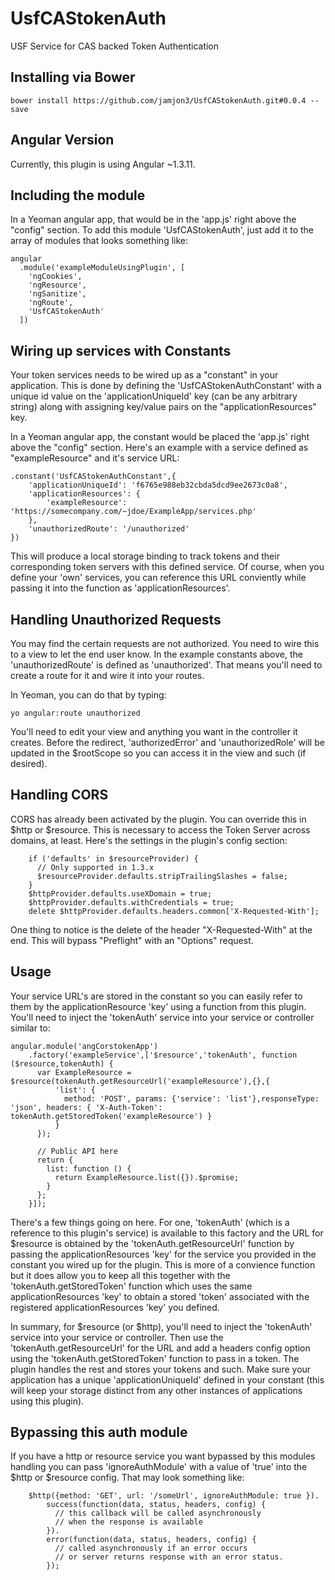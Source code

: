 UsfCAStokenAuth
===============

USF Service for CAS backed Token Authentication

## Installing via Bower
```
bower install https://github.com/jamjon3/UsfCAStokenAuth.git#0.0.4 --save
```
## Angular Version

Currently, this plugin is using Angular ~1.3.11.

## Including the module

In a Yeoman angular app, that would be in the 'app.js' right above the "config" section.
To add this module 'UsfCAStokenAuth', just add it to the array of modules that looks something like:

```
angular
  .module('exampleModuleUsingPlugin', [
    'ngCookies',
    'ngResource',
    'ngSanitize',
    'ngRoute',
    'UsfCAStokenAuth'
  ])
```
## Wiring up services with Constants

Your token services needs to be wired up as a "constant" in your application. This is
done by defining the 'UsfCAStokenAuthConstant' with a unique id value on the 'applicationUniqueId' key
(can be any arbitrary string) along with assigning key/value pairs on the "applicationResources" key. 

In a Yeoman angular app, the constant would be placed the 'app.js' right above the "config" section. Here's
an example with a service defined as "exampleResource" and it's service URL:

```
.constant('UsfCAStokenAuthConstant',{
    'applicationUniqueId': 'f6765e988eb32cbda5dcd9ee2673c0a8',
    'applicationResources': {
        'exampleResource': 'https://somecompany.com/~jdoe/ExampleApp/services.php'
    },
    'unauthorizedRoute': '/unauthorized'
})
```

This will produce a local storage binding to track tokens and their corresponding token servers with
this defined service. Of course, when you define your 'own' services, you can reference this URL conviently
while passing it into the function as 'applicationResources'.

## Handling Unauthorized Requests

You may find the certain requests are not authorized. You need to wire this to a view to let the end user know.
In the example constants above, the 'unauthorizedRoute' is defined as 'unauthorized'. That means you'll need
to create a route for it and wire it into your routes.

In Yeoman, you can do that by typing:

```
yo angular:route unauthorized
```

You'll need to edit your view and anything you want in the controller it creates. Before the redirect,
'authorizedError' and 'unauthorizedRole' will be updated in the $rootScope so you can access it
in the view and such (if desired).

## Handling CORS

CORS has already been activated by the plugin. You can override this in $http or $resource. This is necessary
to access the Token Server across domains, at least. Here's the settings in the plugin's config section:

```
    if ('defaults' in $resourceProvider) {
      // Only supported in 1.3.x
      $resourceProvider.defaults.stripTrailingSlashes = false;
    }
    $httpProvider.defaults.useXDomain = true;
    $httpProvider.defaults.withCredentials = true;
    delete $httpProvider.defaults.headers.common['X-Requested-With'];
```

One thing to notice is the delete of the header "X-Requested-With" at the end. This will bypass "Preflight"
with an "Options" request.

## Usage

Your service URL's are stored in the constant so you can easily refer to them by the applicationResource 'key'
using a function from this plugin. You'll need to inject the 'tokenAuth' service into your service or controller
similar to:

```
angular.module('angCorstokenApp')
    .factory('exampleService',['$resource','tokenAuth', function ($resource,tokenAuth) {      
      var ExampleResource = $resource(tokenAuth.getResourceUrl('exampleResource'),{},{
          'list': {
            method: 'POST', params: {'service': 'list'},responseType: 'json', headers: { 'X-Auth-Token': tokenAuth.getStoredToken('exampleResource') }
          }
      });
  
      // Public API here
      return {
        list: function () {
          return ExampleResource.list({}).$promise;
        }
      };
    }]); 
```

There's a few things going on here. For one, 'tokenAuth' (which is a reference to this plugin's service) is available to this factory and the URL for $resource is
obtained by the 'tokenAuth.getResourceUrl' function by passing the applicationResources 'key' for the service you provided in the constant you wired up for the plugin.
This is more of a convience function but it does allow you to keep all this together with the 'tokenAuth.getStoredToken' function which uses the same
applicationResources 'key' to obtain a stored 'token' associated with the registered applicationResources 'key' you defined.

In summary, for $resource (or $http), you'll need to inject the 'tokenAuth' service into your service or controller. Then use the 'tokenAuth.getResourceUrl' for the URL
and add a headers config option using the 'tokenAuth.getStoredToken' function to pass in a token. The plugin handles the rest and stores your tokens and such.
Make sure your application has a unique 'applicationUniqueId' defined in your constant (this will keep your storage distinct from any other instances of applications using this plugin).

## Bypassing this auth module

If you have a http or resource service you want bypassed by this modules handling you can pass 'ignoreAuthModule' with a value of 'true' into the $http or $resource config. That may look something like:

```
    $http({method: 'GET', url: '/someUrl', ignoreAuthModule: true }).
        success(function(data, status, headers, config) {
          // this callback will be called asynchronously
          // when the response is available
        }).
        error(function(data, status, headers, config) {
          // called asynchronously if an error occurs
          // or server returns response with an error status.
        });

```

